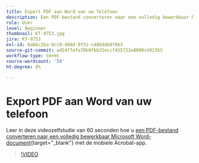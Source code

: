 ```yaml
---
title: Export PDF aan Word van uw Telefoon
description: Een PDF-bestand converteren naar een volledig bewerkbaar Microsoft Word-document met de mobiele Acrobat-app
role: User
level: Beginner
thumbnail: KT-9753.jpg
jira: KT-9753
exl-id: 8ab6c2ba-8cc0-460d-9f31-c406ddb8f0b3
source-git-commit: ad54f7afa78b0fbb31eccf455723a8890cb92355
workflow-type: tm+mt
source-wordcount: '59'
ht-degree: 8%

---
```


# Export PDF aan Word van uw telefoon

Leer in deze videozelfstudie van 60 seconden hoe u [een PDF-bestand converteren naar een volledig bewerkbaar Microsoft Word-document](https://www.adobe.com/nl/acrobat/online/pdf-to-word.html){target="_blank"} met de mobiele Acrobat-app.

>[!VIDEO](https://video.tv.adobe.com/v/340214?quality=12&learn=on&hidetitle=true)
